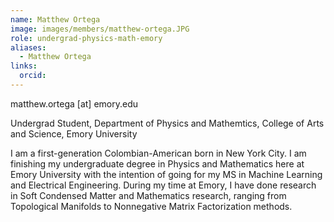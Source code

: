 ```yaml
---
name: Matthew Ortega
image: images/members/matthew-ortega.JPG
role: undergrad-physics-math-emory
aliases:
  - Matthew Ortega
links:
  orcid: 
---
```


matthew.ortega [at] emory.edu

Undergrad Student, Department of Physics and Mathemtics, College of Arts and Science, Emory University

I am a first-generation Colombian-American born in New York City. I am finishing my undergraduate degree in Physics and Mathematics here at Emory University with the intention of going for my MS in Machine Learning and Electrical Engineering. During my time at Emory, I have done research in Soft Condensed Matter and Mathematics research, ranging from Topological Manifolds to Nonnegative Matrix Factorization methods.